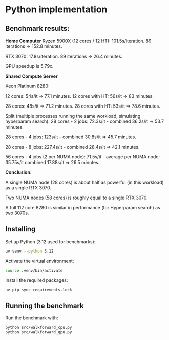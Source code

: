 # Python implementation

## Benchmark results:

**Home Computer**
Ryzen 5900X (12 cores / 12 HT):
101.5s/iteration. 89 iterations => 152.8 minutes.

RTX 3070:
17.8s/iteration. 89 iterations => 26.4 minutes.

GPU speedup is 5.79x.

**Shared Compute Server**

Xeon Platinum 8280:

12 cores: 54s/it => 77.1 minutes.
12 cores with HT: 56s/it => 83 minutes.

28 cores: 48s/it => 71.2 minutes.
28 cores with HT: 53s/it => 78.6 minutes.

Split (multiple processes running the same workload, simulating hyperparam search):
28 cores - 2 jobs: 72.3s/it - 
combined 36.2s/it => 53.7 minutes.

28 cores - 4 jobs: 123s/it - 
combined 30.8s/it => 45.7 minutes.

28 cores - 8 jobs: 227.4s/it -
combined 28.4s/it => 42.1 minutes.

56 cores - 4 jobs (2 per NUMA node): 71.5s/it -
average per NUMA node: 35.75s/it
combined 17.88s/it => 26.5 minutes.

**Conclusion:**

A single NUMA node (28 cores) is about half as powerful (in this workload) as a single RTX 3070.

Two NUMA nodes (58 cores) is roughly equal to a single RTX 3070.

A full 112 core 8280 is similar in performance (for Hyperparam search) as two 3070s.

## Installing

Set up Python (3.12 used for benchmarks):

```bash
uv venv --python 3.12
```

Activate the virtual environment:

```bash
source .venv/bin/activate
```

Install the required packages:

```bash
uv pip sync requirements.lock
```

## Running the benchmark

Run the benchmark with:

```bash
python src/walkforward_cpu.py
python src/walkforward_gpu.py
```
